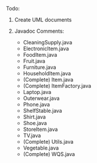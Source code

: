 Todo:

1. Create UML documents

2. Javadoc Comments:
    - CleaningSupply.java
    - ElectronicItem.java
    - FoodItem.java
    - Fruit.java
    - Furniture.java
    - HouseholdItem.java
    - (Complete) Item.java
    - (Complete) ItemFactory.java
    - Laptop.java
    - Outerwear.java
    - Phone.java
    - ShelfStable.java
    - Shirt.java
    - Shoe.java
    - StoreItem.java
    - TV.java
    - (Complete) Utils.java
    - Vegetable.java
    - (Complete) WQS.java

